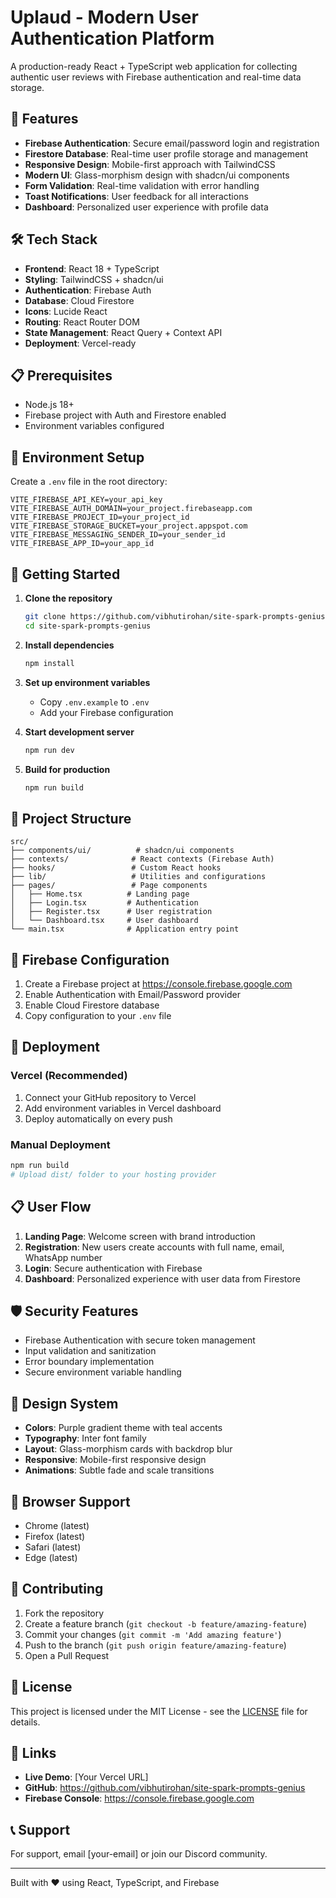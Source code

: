 
# Uplaud - Modern User Authentication Platform

A production-ready React + TypeScript web application for collecting authentic user reviews with Firebase authentication and real-time data storage.

## 🚀 Features

- **Firebase Authentication**: Secure email/password login and registration
- **Firestore Database**: Real-time user profile storage and management
- **Responsive Design**: Mobile-first approach with TailwindCSS
- **Modern UI**: Glass-morphism design with shadcn/ui components
- **Form Validation**: Real-time validation with error handling
- **Toast Notifications**: User feedback for all interactions
- **Dashboard**: Personalized user experience with profile data

## 🛠 Tech Stack

- **Frontend**: React 18 + TypeScript
- **Styling**: TailwindCSS + shadcn/ui
- **Authentication**: Firebase Auth
- **Database**: Cloud Firestore
- **Icons**: Lucide React
- **Routing**: React Router DOM
- **State Management**: React Query + Context API
- **Deployment**: Vercel-ready

## 📋 Prerequisites

- Node.js 18+ 
- Firebase project with Auth and Firestore enabled
- Environment variables configured

## 🔧 Environment Setup

Create a `.env` file in the root directory:

```env
VITE_FIREBASE_API_KEY=your_api_key
VITE_FIREBASE_AUTH_DOMAIN=your_project.firebaseapp.com
VITE_FIREBASE_PROJECT_ID=your_project_id
VITE_FIREBASE_STORAGE_BUCKET=your_project.appspot.com
VITE_FIREBASE_MESSAGING_SENDER_ID=your_sender_id
VITE_FIREBASE_APP_ID=your_app_id
```

## 🚀 Getting Started

1. **Clone the repository**
   ```bash
   git clone https://github.com/vibhutirohan/site-spark-prompts-genius
   cd site-spark-prompts-genius
   ```

2. **Install dependencies**
   ```bash
   npm install
   ```

3. **Set up environment variables**
   - Copy `.env.example` to `.env`
   - Add your Firebase configuration

4. **Start development server**
   ```bash
   npm run dev
   ```

5. **Build for production**
   ```bash
   npm run build
   ```

## 📁 Project Structure

```
src/
├── components/ui/          # shadcn/ui components
├── contexts/              # React contexts (Firebase Auth)
├── hooks/                 # Custom React hooks
├── lib/                   # Utilities and configurations
├── pages/                 # Page components
│   ├── Home.tsx          # Landing page
│   ├── Login.tsx         # Authentication
│   ├── Register.tsx      # User registration
│   └── Dashboard.tsx     # User dashboard
└── main.tsx              # Application entry point
```

## 🔐 Firebase Configuration

1. Create a Firebase project at https://console.firebase.google.com
2. Enable Authentication with Email/Password provider
3. Enable Cloud Firestore database
4. Copy configuration to your `.env` file

## 🚀 Deployment

### Vercel (Recommended)

1. Connect your GitHub repository to Vercel
2. Add environment variables in Vercel dashboard
3. Deploy automatically on every push

### Manual Deployment

```bash
npm run build
# Upload dist/ folder to your hosting provider
```

## 📋 User Flow

1. **Landing Page**: Welcome screen with brand introduction
2. **Registration**: New users create accounts with full name, email, WhatsApp number
3. **Login**: Secure authentication with Firebase
4. **Dashboard**: Personalized experience with user data from Firestore

## 🛡 Security Features

- Firebase Authentication with secure token management
- Input validation and sanitization
- Error boundary implementation
- Secure environment variable handling

## 🎨 Design System

- **Colors**: Purple gradient theme with teal accents
- **Typography**: Inter font family
- **Layout**: Glass-morphism cards with backdrop blur
- **Responsive**: Mobile-first responsive design
- **Animations**: Subtle fade and scale transitions

## 📱 Browser Support

- Chrome (latest)
- Firefox (latest)
- Safari (latest)
- Edge (latest)

## 🤝 Contributing

1. Fork the repository
2. Create a feature branch (`git checkout -b feature/amazing-feature`)
3. Commit your changes (`git commit -m 'Add amazing feature'`)
4. Push to the branch (`git push origin feature/amazing-feature`)
5. Open a Pull Request

## 📄 License

This project is licensed under the MIT License - see the [LICENSE](LICENSE) file for details.

## 🔗 Links

- **Live Demo**: [Your Vercel URL]
- **GitHub**: https://github.com/vibhutirohan/site-spark-prompts-genius
- **Firebase Console**: https://console.firebase.google.com

## 📞 Support

For support, email [your-email] or join our Discord community.

---

Built with ❤️ using React, TypeScript, and Firebase
